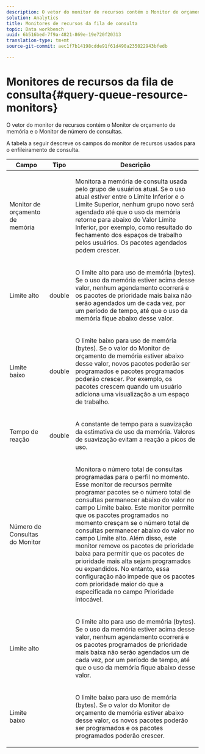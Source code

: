 ```yaml
---
description: O vetor do monitor de recursos contém o Monitor de orçamento de memória e o Monitor de número de consultas.
solution: Analytics
title: Monitores de recursos da fila de consulta
topic: Data workbench
uuid: 6b516bed-7f9a-4821-869e-19e720f20313
translation-type: tm+mt
source-git-commit: aec1f7b14198cdde91f61d490a235022943bfedb

---
```



# Monitores de recursos da fila de consulta{#query-queue-resource-monitors}

O vetor do monitor de recursos contém o Monitor de orçamento de memória e o Monitor de número de consultas.

A tabela a seguir descreve os campos do monitor de recursos usados para o enfileiramento de consulta.

<table id="table_9991EED2647A460FACA2DC80D4973A8E"> 
 <thead> 
  <tr> 
   <th colname="col1" class="entry"> Campo </th> 
   <th colname="col2" class="entry"> Tipo </th> 
   <th colname="col3" class="entry"> Descrição </th> 
  </tr> 
 </thead>
 <tbody> 
  <tr> 
   <td colname="col1"> <p>Monitor de orçamento de memória </p> </td> 
   <td colname="col2"> </td> 
   <td colname="col3"> <p>Monitora a memória de consulta usada pelo grupo de usuários atual. Se o uso atual estiver entre o Limite Inferior e o Limite Superior, nenhum grupo novo será agendado até que o uso da memória retorne para abaixo do Valor Limite Inferior, por exemplo, como resultado do fechamento dos espaços de trabalho pelos usuários. Os pacotes agendados podem crescer. </p> </td> 
  </tr> 
  <tr> 
   <td colname="col1"> <p>Limite alto </p> </td> 
   <td colname="col2"> <p>double </p> </td> 
   <td colname="col3"> <p>O limite alto para uso de memória (bytes). Se o uso da memória estiver acima desse valor, nenhum agendamento ocorrerá e os pacotes de prioridade mais baixa não serão agendados um de cada vez, por um período de tempo, até que o uso da memória fique abaixo desse valor. </p> </td> 
  </tr> 
  <tr> 
   <td colname="col1"> <p>Limite baixo </p> </td> 
   <td colname="col2"> <p>double </p> </td> 
   <td colname="col3"> <p>O limite baixo para uso de memória (bytes). Se <span class="wintitle"> o valor do Monitor</span> de orçamento de memória estiver abaixo desse valor, novos pacotes poderão ser programados e pacotes programados poderão crescer. Por exemplo, os pacotes crescem quando um usuário adiciona uma visualização a um espaço de trabalho. </p> </td> 
  </tr> 
  <tr> 
   <td colname="col1"> <p>Tempo de reação </p> </td> 
   <td colname="col2"> <p>double </p> </td> 
   <td colname="col3"> <p>A constante de tempo para a suavização da estimativa de uso da memória. Valores de suavização evitam a reação a picos de uso. </p> </td> 
  </tr> 
  <tr> 
   <td colname="col1"> <p>Número de Consultas do Monitor </p> </td> 
   <td colname="col2"> </td> 
   <td colname="col3"> <p>Monitora o número total de consultas programadas para o perfil no momento. Esse monitor de recursos permite programar pacotes se o número total de consultas permanecer abaixo do valor no campo Limite baixo. Este monitor permite que os pacotes programados no momento cresçam se o número total de consultas permanecer abaixo do valor no campo Limite alto. Além disso, este monitor remove os pacotes de prioridade baixa para permitir que os pacotes de prioridade mais alta sejam programados ou expandidos. No entanto, essa configuração não impede que os pacotes com prioridade maior do que a especificada no campo Prioridade intocável. </p> </td> 
  </tr> 
  <tr> 
   <td colname="col1"> <p>Limite alto </p> </td> 
   <td colname="col2"> </td> 
   <td colname="col3"> <p>O limite alto para uso de memória (bytes). Se o uso da memória estiver acima desse valor, nenhum agendamento ocorrerá e os pacotes programados de prioridade mais baixa não serão agendados um de cada vez, por um período de tempo, até que o uso da memória fique abaixo desse valor. </p> </td> 
  </tr> 
  <tr> 
   <td colname="col1"> <p>Limite baixo </p> </td> 
   <td colname="col2"> </td> 
   <td colname="col3"> <p>O limite baixo para uso de memória (bytes). Se <span class="wintitle"> o valor do Monitor</span> de orçamento de memória estiver abaixo desse valor, os novos pacotes poderão ser programados e os pacotes programados poderão crescer. </p> </td> 
  </tr> 
 </tbody> 
</table>


